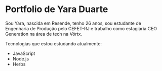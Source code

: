 # Portfolio de Yara Duarte

Sou Yara, nascida em Resende, tenho 26 anos, sou estudante de Engenharia de Produção pelo CEFET-RJ e trabalho como estagiária CEO Generation na área de tech na Vórtx.

Tecnologias que estou estudando atualmente:

- JavaScript
- Node.js
- Herbs

